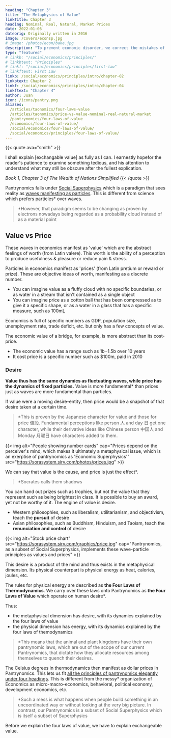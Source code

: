 ```yaml
---
heading: "Chapter 3"
title: "The Metaphysics of Value"
linkTitle: Chapter 3
heading: Nominal, Real, Natural, Market Prices
date: 2022-01-05
dateorig: Originally written in 2016
image: /covers/econsp.jpg
# image: /photos/econ/bake.jpg
description: "To prevent economic disorder, we correct the mistakes of Economics by introducing he Four Laws of Value derived from Adam Smith. In line with Superphysics, Pantrynomics sees value as a wave and price as a particle"
type: "featured"
# linkb: "/social/economics/principles/"
# linkbtext: "Principles"
# linkf: "/social/economics/principles/first-law"
# linkftext: First Law
linkb: /social/economics/principles/intro/chapter-02
linkbtext: Chapter 2
linkf: /social/economics/principles/intro/chapter-04
linkftext: "Chapter 4"
author: Juan
icon: /icons/pantry.png
aliases:
  /articles/taonomics/four-laws-value
  /articles/taonomics/price-vs-value-nominal-real-natural-market
  /pantrynomics/four-laws-of-value
  /economics/four-laws-of-value/
  /social/economics/four-laws-of-value/
  /social/economics/principles/four-laws-of-value/
---
```


<!-- ## Liberal vs Austere

## The Four Social Cycles -->


{{< quote ava="smith" >}}
<p>I shall explain [exchangable value] as fully as I can. I earnestly hopefor the reader's patience to examine something tedious, and his attention to understand what may still be obscure after the fullest explication.</p>
<cite>Book 1, Chapter 3 of The Wealth of Nations Simplified</cite>
{{< /quote >}}

<!-- I am always willing to run some hazard of being tedious in order to be sure that I am perspicuous; and after taking the utmost pains that I can to be perspicuous, some obscurity may still appear to remain upon a subject in its own nature extremely abstracted. -->

Pantrynomics falls under [Social Superphysics](/social) which is a paradigm that sees reality as [waves manifesting as particles](/social/supersociology/principles/collective-wave-of-desire). This is different from science which prefers particles* over waves. 

> *However, that paradigm seems to be changing as proven by electrons nowadays being regarded as a probability cloud instead of as a material point



## Value vs Price

These waves in economics manifest as 'value' which are the abstract feelings of worth (from Latin valere). This worth is the ability of a perception to produce usefulness & pleasure or reduce pain & stress. 

Particles in economics manifest as 'prices' (from Latin pretium or reward or prize). These are objective ideas of worth, manifesting as a discrete number. 

- You can imagine value as a fluffy cloud with no specific boundaries, or as water in a stream that isn't contained as a single object
- You can imagine price as a cotton ball that has been compressed as to give it a specific shape, or as a water in a glass that has a specific measure, such as 100mL

Economics is full of specific numbers as GDP, population size, unemployment rate, trade deficit, etc. but only has a few concepts of value. 

The economic value of a bridge, for example, is more abstract than its cost-price. 
- The economic value has a range such as $1b-$1.5b over 10 years
- It cost price is a specific number such as $100m, paid in 2010


### Desire

**Value thus has the same dynamics as fluctuating waves, while price has the dynamics of fixed particles.** Value is more fundamental* than prices just as waves are more fundamental than particles. 

If value were a moving desire-entity, then price would be a snapshot of that desire taken at a certain time.

> *This is proven by the Japanese character for value and those for price 値段. Fundamental perceptions like person 人 and day 日 get one character, while their derivative ideas like Chinese person 中国人 and Monday 月曜日 have characters added to them.



{{< img alt="People showing number cards" cap="Prices depend on the perceiver's mind, which makes it ultimately a metaphysical issue, which is an exerptise of pantrynomics as 'Economic Superphysics'" src="https://sorasystem.sirv.com/photos/prices.jpg" >}}


We can say that value is the cause, and price is just the effect*. 

> *Socrates calls them shadows


You can hand out prizes such as trophies, but not the value that they represent such as being brightest in class. It is possible to buy an award, yet not be worthy of it.  The engine of value is desire. <!-- The cause of value therefore is the feeling called 'desire', of which the strongest is the ego or the feeling or desire of the self. -->

- Western philosophies, such as liberalism, utilitarianism, and objectivism, teach the **pursuit** of desire
- Asian philosophies, such as Buddhism, Hinduism, and Taoism, teach the **renunciation and control** of desire


{{< img alt="Stock price chart" src="https://sorasystem.sirv.com/graphics/price.jpg" cap="Pantrynomics, as a subset of Social Superphysics, implements these wave-particle principles as values and prices" >}}


This desire is a product of the mind and thus exists in the metaphysical dimension. Its physical counterpart is physical energy as heat, calories, joules, etc. 

The rules for physical energy are described as **the Four Laws of Thermodynamics**. We carry over these laws onto Pantrynomics as **the Four Laws of Value** which operate on human desire*. 


Thus:
- the metaphysical dimension has desire, with its dynamics explained by the four laws of value
- the physical dimension has energy, with its dynamics explained by the four laws of themodynamics


> *This means that the animal and plant kingdoms have their own pantrynomic laws, which are out of the scope of our current Pantrynomics, that dictate how they allocate resources among themselves to quench their desires. 


The Celsius degrees in thermodynamics then manifest as dollar prices in Pantrynomics. This lets us fit [all the principles of pantrynomics elegantly under four headings](/social/economics/textbook/). This is different from the messy* organization of Economics as micro-macro-economics, behavioral, political economy, development economics, etc.

> *Such a mess is what happens when people build something in an uncoordinated way or without looking at the very big picture. In contrast, our Pantrynomics is a subset of Social Superphysics which is itself a subset of Superphysics


Before we explain the four laws of value, we have to explain exchangeable value. 